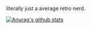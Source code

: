 literally just a average retro nerd.

[![Anurag's github stats](https://github-readme-stats.vercel.app/api?username=Winksplorer)](https://github.com/anuraghazra/github-readme-stats)
